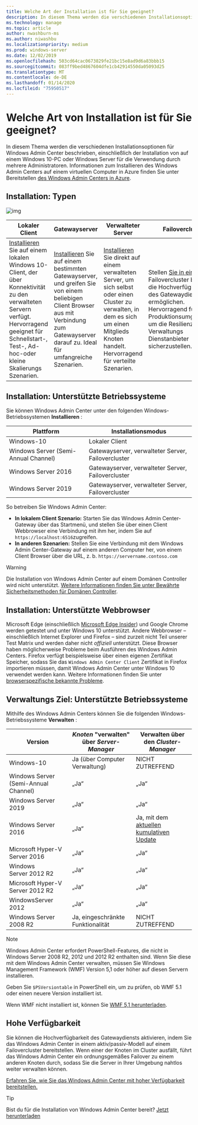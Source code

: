 ```yaml
---
title: Welche Art der Installation ist für Sie geeignet?
description: In diesem Thema werden die verschiedenen Installationsoptionen für Windows Admin Center beschrieben, einschließlich der Installation von auf einem Windows 10-PC oder Windows Server für die Verwendung durch mehrere Administratoren.
ms.technology: manage
ms.topic: article
author: nwashburn-ms
ms.author: niwashbu
ms.localizationpriority: medium
ms.prod: windows-server
ms.date: 12/02/2019
ms.openlocfilehash: 503cd64cac0673829fe21bc15e8ad9d6a83bbb15
ms.sourcegitcommit: 083ff9bed4867604dfe1cb42914550da05093d25
ms.translationtype: MT
ms.contentlocale: de-DE
ms.lasthandoff: 01/14/2020
ms.locfileid: "75950517"
---
```

# <a name="what-type-of-installation-is-right-for-you"></a>Welche Art von Installation ist für Sie geeignet?

In diesem Thema werden die verschiedenen Installationsoptionen für Windows Admin Center beschrieben, einschließlich der Installation von auf einem Windows 10-PC oder Windows Server für die Verwendung durch mehrere Administratoren. Informationen zum Installieren des Windows Admin Centers auf einem virtuellen Computer in Azure finden Sie unter Bereitstellen [des Windows Admin Centers in Azure](../azure/deploy-wac-in-azure.md).

## <a name="installation-types"></a>Installation: Typen

![img](../media/deployment-options/install-options.PNG)

| Lokaler Client                                | Gatewayserver                                  | Verwalteter Server                               | Failovercluster                           |
|---------------------------------------------|-------------------------------------------------|----------------------------------------------|--------------------------------------------|
| [Installieren](../deploy/install.md) Sie auf einem lokalen Windows 10-Client, der über Konnektivität zu den verwalteten Servern verfügt.  Hervorragend geeignet für Schnellstart-, Test-, Ad-hoc-oder kleine Skalierungs Szenarien. |[Installieren](../deploy/install.md) Sie auf einem bestimmten Gatewayserver, und greifen Sie von einem beliebigen Client Browser aus mit Verbindung zum Gatewayserver darauf zu.  Ideal für umfangreiche Szenarien. | [Installieren](../deploy/install.md) Sie direkt auf einem verwalteten Server, um sich selbst oder einen Cluster zu verwalten, in dem es sich um einen Mitglieds Knoten handelt.  Hervorragend für verteilte Szenarien. | Stellen [Sie in einem](#high-availability) Failovercluster bereit, um die Hochverfügbarkeit des Gatewaydiensts zu ermöglichen. Hervorragend für Produktionsumgebungen, um die Resilienz Ihres Verwaltungs Dienstanbieter sicherzustellen. |

## <a name="installation-supported-operating-systems"></a>Installation: Unterstützte Betriebssysteme

Sie können Windows Admin Center unter den folgenden Windows-Betriebssystemen **Installieren** :

| **Plattform**                       | **Installationsmodus** |
| -----------------------------------| --------------------- |
| Windows-10                         | Lokaler Client |
| Windows Server (Semi-Annual Channel) | Gatewayserver, verwalteter Server, Failovercluster |
| Windows Server 2016                | Gatewayserver, verwalteter Server, Failovercluster |
| Windows Server 2019                | Gatewayserver, verwalteter Server, Failovercluster |

So betreiben Sie Windows Admin Center:

- **In lokalem Client Szenario:** Starten Sie das Windows Admin Center-Gateway über das Startmenü, und stellen Sie über einen Client Webbrowser eine Verbindung mit ihm her, indem Sie auf `https://localhost:6516`zugreifen.
- **In anderen Szenarien:** Stellen Sie eine Verbindung mit dem Windows Admin Center-Gateway auf einem anderen Computer her, von einem Client Browser über die URL, z. b. `https://servername.contoso.com`

> [!WARNING]
> Die Installation von Windows Admin Center auf einem Domänen Controller wird nicht unterstützt. [Weitere Informationen finden Sie unter Bewährte Sicherheitsmethoden für Domänen Controller](https://docs.microsoft.com/windows-server/identity/ad-ds/plan/security-best-practices/securing-domain-controllers-against-attack).

## <a name="installation-supported-web-browsers"></a>Installation: Unterstützte Webbrowser

Microsoft Edge (einschließlich [Microsoft Edge Insider](https://microsoftedgeinsider.com)) und Google Chrome werden getestet und unter Windows 10 unterstützt. Andere Webbrowser – einschließlich Internet Explorer und Firefox – sind zurzeit nicht Teil unserer Test Matrix und werden daher nicht *offiziell* unterstützt. Diese Browser haben möglicherweise Probleme beim Ausführen des Windows Admin Centers. Firefox verfügt beispielsweise über einen eigenen Zertifikat Speicher, sodass Sie das `Windows Admin Center Client` Zertifikat in Firefox importieren müssen, damit Windows Admin Center unter Windows 10 verwendet werden kann. Weitere Informationen finden Sie unter [browserspezifische bekannte Probleme](../support/known-issues.md#browser-specific-issues).

## <a name="management-target-supported-operating-systems"></a>Verwaltungs Ziel: Unterstützte Betriebssysteme

Mithilfe des Windows Admin Centers können Sie die folgenden Windows-Betriebssysteme **Verwalten** :

| Version | *Knoten* "verwalten" über *Server-Manager* | Verwalten über den *Cluster-Manager* |
| ------------------------- |--------------- | ----- |
| Windows-10 | Ja (über Computer Verwaltung) | NICHT ZUTREFFEND |
| Windows Server (Semi-Annual Channel) | „Ja“ | „Ja“ |
| Windows Server 2019 | „Ja“ | „Ja“ |
| Windows Server 2016 | „Ja“ | Ja, mit dem [aktuellen kumulativen Update](../use/manage-hyper-converged.md#prepare-your-windows-server-2016-cluster-for-windows-admin-center) |
| Microsoft Hyper-V Server 2016 | „Ja“ | „Ja“ |
| Windows Server 2012 R2 | „Ja“ | „Ja“ |
| Microsoft Hyper-V Server 2012 R2 | „Ja“ | „Ja“ |
| WindowsServer 2012 | „Ja“ | „Ja“ |
| Windows Server 2008 R2 | Ja, eingeschränkte Funktionalität | NICHT ZUTREFFEND |

> [!NOTE]
> Windows Admin Center erfordert PowerShell-Features, die nicht in Windows Server 2008 R2, 2012 und 2012 R2 enthalten sind. Wenn Sie diese mit dem Windows Admin Center verwalten, müssen Sie Windows Management Framework (WMF) Version 5,1 oder höher auf diesen Servern installieren.
> 
> Geben Sie `$PSVersiontable` in PowerShell ein, um zu prüfen, ob WMF 5.1 oder einen neuere Version installiert ist. 
> 
> Wenn WMF nicht installiert ist, können Sie [WMF 5,1 herunterladen](https://www.microsoft.com/download/details.aspx?id=54616).

## <a name="high-availability"></a>Hohe Verfügbarkeit

Sie können die Hochverfügbarkeit des Gatewaydiensts aktivieren, indem Sie das Windows Admin Center in einem aktiv/passiv-Modell auf einem Failovercluster bereitstellen. Wenn einer der Knoten im Cluster ausfällt, führt das Windows Admin Center ein ordnungsgemäßes Failover zu einem anderen Knoten durch, sodass Sie die Server in Ihrer Umgebung nahtlos weiter verwalten können.

[Erfahren Sie, wie Sie das Windows Admin Center mit hoher Verfügbarkeit bereitstellen.](../deploy/high-availability.md)

> [!Tip]
> Bist du für die Installation von Windows Admin Center bereit? [Jetzt herunterladen](https://aka.ms/windowsadmincenter)
